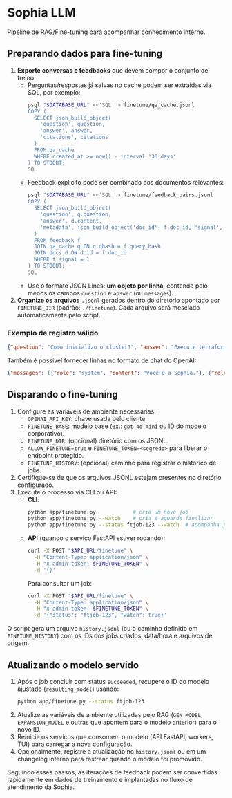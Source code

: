 # Sophia LLM

Pipeline de RAG/Fine-tuning para acompanhar conhecimento interno.

## Preparando dados para fine-tuning

1. **Exporte conversas e feedbacks** que devem compor o conjunto de treino.
   - Perguntas/respostas já salvas no cache podem ser extraídas via SQL, por exemplo:
     ```bash
     psql "$DATABASE_URL" <<'SQL' > finetune/qa_cache.jsonl
     COPY (
       SELECT json_build_object(
         'question', question,
         'answer', answer,
         'citations', citations
       )
       FROM qa_cache
       WHERE created_at >= now() - interval '30 days'
     ) TO STDOUT;
     SQL
     ```
   - Feedback explícito pode ser combinado aos documentos relevantes:
     ```bash
     psql "$DATABASE_URL" <<'SQL' > finetune/feedback_pairs.jsonl
     COPY (
       SELECT json_build_object(
         'question', q.question,
         'answer', d.content,
         'metadata', json_build_object('doc_id', f.doc_id, 'signal', f.signal)
       )
       FROM feedback f
       JOIN qa_cache q ON q.qhash = f.query_hash
       JOIN docs d ON d.id = f.doc_id
       WHERE f.signal = 1
     ) TO STDOUT;
     SQL
     ```
   - Use o formato JSON Lines: **um objeto por linha**, contendo pelo menos os campos `question` e `answer` (ou `messages`).
2. **Organize os arquivos** `.jsonl` gerados dentro do diretório apontado por `FINETUNE_DIR` (padrão: `./finetune`). Cada arquivo será mesclado automaticamente pelo script.

### Exemplo de registro válido

```json
{"question": "Como inicializo o cluster?", "answer": "Execute terraform apply no diretório infra."}
```

Também é possível fornecer linhas no formato de chat do OpenAI:

```json
{"messages": [{"role": "system", "content": "Você é a Sophia."}, {"role": "user", "content": "..."}, {"role": "assistant", "content": "..."}]}
```

## Disparando o fine-tuning

1. Configure as variáveis de ambiente necessárias:
   - `OPENAI_API_KEY`: chave usada pelo cliente.
   - `FINETUNE_BASE`: modelo base (ex.: `gpt-4o-mini` ou ID do modelo corporativo).
   - `FINETUNE_DIR`: (opcional) diretório com os JSONL.
   - `ALLOW_FINETUNE=true` e `FINETUNE_TOKEN=<segredo>` para liberar o endpoint protegido.
   - `FINETUNE_HISTORY`: (opcional) caminho para registrar o histórico de jobs.
2. Certifique-se de que os arquivos JSONL estejam presentes no diretório configurado.
3. Execute o processo via CLI ou API:
   - **CLI**:
     ```bash
     python app/finetune.py            # cria um novo job
     python app/finetune.py --watch    # cria e aguarda finalizar
     python app/finetune.py --status ftjob-123 --watch  # acompanha job existente
     ```
   - **API** (quando o serviço FastAPI estiver rodando):
     ```bash
     curl -X POST "$API_URL/finetune" \
       -H "Content-Type: application/json" \
       -H "x-admin-token: $FINETUNE_TOKEN" \
       -d '{}'
     ```
     Para consultar um job:
     ```bash
     curl -X POST "$API_URL/finetune" \
       -H "Content-Type: application/json" \
       -H "x-admin-token: $FINETUNE_TOKEN" \
       -d '{"status": "ftjob-123", "watch": true}'
     ```

O script gera um arquivo `history.jsonl` (ou o caminho definido em `FINETUNE_HISTORY`) com os IDs dos jobs criados, data/hora e arquivos de origem.

## Atualizando o modelo servido

1. Após o job concluir com status `succeeded`, recupere o ID do modelo ajustado (`resulting_model`) usando:
   ```bash
   python app/finetune.py --status ftjob-123
   ```
2. Atualize as variáveis de ambiente utilizadas pelo RAG (`GEN_MODEL`, `EXPANSION_MODEL` e outras que apontem para o modelo anterior) para o novo ID.
3. Reinicie os serviços que consomem o modelo (API FastAPI, workers, TUI) para carregar a nova configuração.
4. Opcionalmente, registre a atualização no `history.jsonl` ou em um changelog interno para rastrear quando o modelo foi promovido.

Seguindo esses passos, as iterações de feedback podem ser convertidas rapidamente em dados de treinamento e implantadas no fluxo de atendimento da Sophia.
